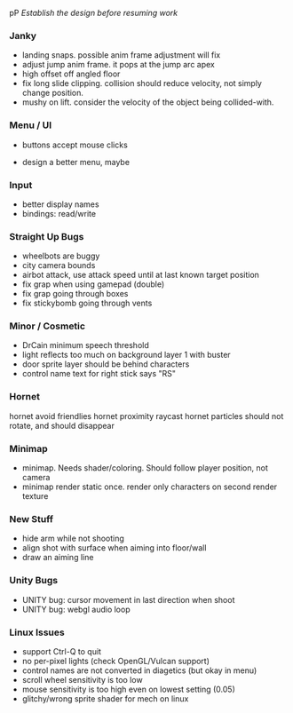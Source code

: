 pP
*Establish the design before resuming work*

### Janky
- landing snaps. possible anim frame adjustment will fix
- adjust jump anim frame. it pops at the jump arc apex
- high offset off angled floor
- fix long slide clipping. collision should reduce velocity, not simply change position.
- mushy on lift. consider the velocity of the object being collided-with.

### Menu / UI
+ buttons accept mouse clicks
- design a better menu, maybe

### Input
- better display names
- bindings: read/write

### Straight Up Bugs
- wheelbots are buggy
- city camera bounds
- airbot attack, use attack speed until at last known target position
- fix grap when using gamepad (double)
- fix grap going through boxes
- fix stickybomb going through vents

### Minor / Cosmetic
- DrCain minimum speech threshold
- light reflects too much on background layer 1 with buster
- door sprite layer should be behind characters
- control name text for right stick says "RS"

### Hornet
hornet avoid friendlies
hornet proximity raycast
hornet particles should not rotate, and should disappear

### Minimap
- minimap. Needs shader/coloring. Should follow player position, not camera
- minimap render static once. render only characters on second render texture

### New Stuff
- hide arm while not shooting
- align shot with surface when aiming into floor/wall
- draw an aiming line

### Unity Bugs
- UNITY bug: cursor movement in last direction when shoot
- UNITY bug: webgl audio loop

### Linux Issues
- support Ctrl-Q to quit
- no per-pixel lights (check OpenGL/Vulcan support)
- control names are not converted in diagetics (but okay in menu)
- scroll wheel sensitivity is too low
- mouse sensitivity is too high even on lowest setting (0.05)
- glitchy/wrong sprite shader for mech on linux
